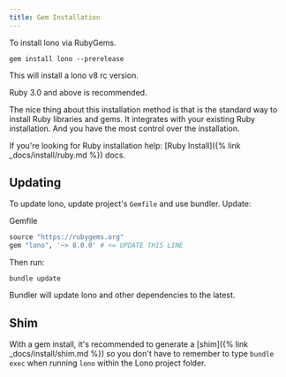 ```yaml
---
title: Gem Installation
---
```


To install lono via RubyGems.

    gem install lono --prerelease

This will install a lono v8 rc version.

Ruby 3.0 and above is recommended.

The nice thing about this installation method is that is the standard way to install Ruby libraries and gems. It integrates with your existing Ruby installation. And you have the most control over the installation.

If you're looking for Ruby installation help: [Ruby Install]({% link _docs/install/ruby.md %}) docs.

## Updating

To update lono, update project's `Gemfile` and use bundler. Update:

Gemfile

```ruby
source "https://rubygems.org"
gem "lono", '~> 8.0.0' # <= UPDATE THIS LINE
```

Then run:

    bundle update

Bundler will update lono and other dependencies to the latest.

## Shim

With a gem install, it's recommended to generate a [shim]({% link _docs/install/shim.md %}) so you don't have to remember to type `bundle exec` when running `lono` within the Lono project folder.
